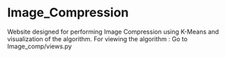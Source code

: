 # Image_Compression
Website designed for performing Image Compression using K-Means and visualization of the algorithm.
For viewing the algorithm : Go to Image_comp/views.py
